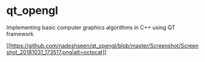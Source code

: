# qt_opengl
Implementing basic computer graphics algorithms in C++ using QT framework

[[https://github.com/nadeshseen/qt_opengl/blob/master/Screenshot/Screenshot_20181031_173517.png|alt=octocat]]
